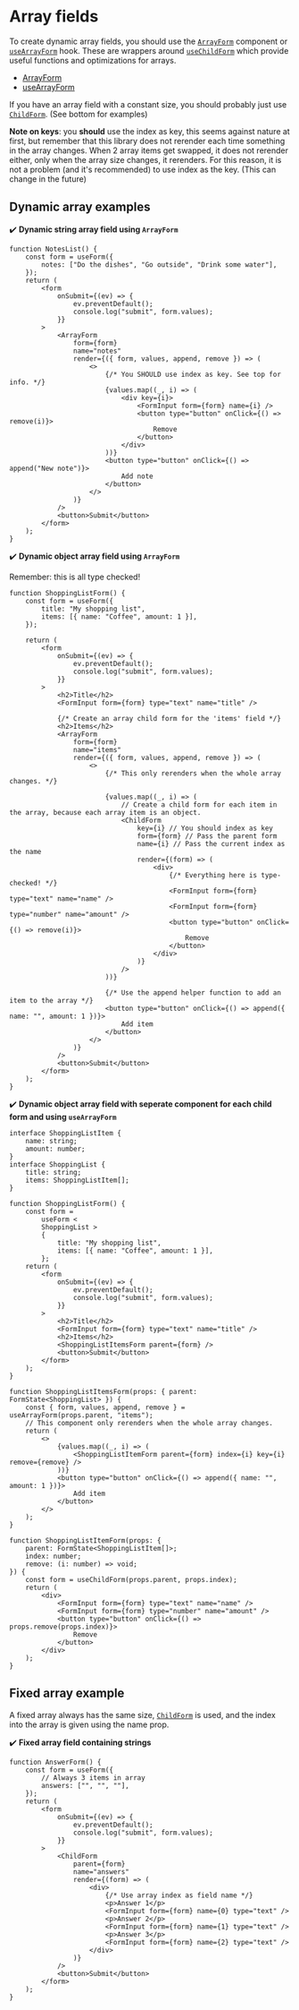 # Array fields

To create dynamic array fields, you should use the [`ArrayForm`](/docs/ArrayForm) component or [`useArrayForm`](/docs/useArrayForm) hook. These are wrappers around [`useChildForm`](/docs/useChildForm) which provide useful functions and optimizations for arrays.

-   [ArrayForm](/docs/ArrayForm)
-   [useArrayForm](/docs/useArrayForm)

If you have an array field with a constant size, you should probably just use [`ChildForm`](/docs/ChildForm). (See bottom for examples)

**Note on keys**: you **should** use the index as key, this seems against nature at first, but remember that this library does not rerender each time something in the array changes. When 2 array items get swapped, it does not rerender either, only when the array size changes, it rerenders. For this reason, it is not a problem (and it's recommended) to use index as the key. (This can change in the future)

## Dynamic array examples

✔️ **Dynamic string array field using `ArrayForm`**

```tsx
function NotesList() {
    const form = useForm({
        notes: ["Do the dishes", "Go outside", "Drink some water"],
    });
    return (
        <form
            onSubmit={(ev) => {
                ev.preventDefault();
                console.log("submit", form.values);
            }}
        >
            <ArrayForm
                form={form}
                name="notes"
                render={({ form, values, append, remove }) => (
                    <>
                        {/* You SHOULD use index as key. See top for info. */}
                        {values.map((_, i) => (
                            <div key={i}>
                                <FormInput form={form} name={i} />
                                <button type="button" onClick={() => remove(i)}>
                                    Remove
                                </button>
                            </div>
                        ))}
                        <button type="button" onClick={() => append("New note")}>
                            Add note
                        </button>
                    </>
                )}
            />
            <button>Submit</button>
        </form>
    );
}
```

✔️ **Dynamic object array field using `ArrayForm`**

Remember: this is all type checked!

```tsx
function ShoppingListForm() {
    const form = useForm({
        title: "My shopping list",
        items: [{ name: "Coffee", amount: 1 }],
    });

    return (
        <form
            onSubmit={(ev) => {
                ev.preventDefault();
                console.log("submit", form.values);
            }}
        >
            <h2>Title</h2>
            <FormInput form={form} type="text" name="title" />

            {/* Create an array child form for the 'items' field */}
            <h2>Items</h2>
            <ArrayForm
                form={form}
                name="items"
                render={({ form, values, append, remove }) => (
                    <>
                        {/* This only rerenders when the whole array changes. */}

                        {values.map((_, i) => (
                            // Create a child form for each item in the array, because each array item is an object.
                            <ChildForm
                                key={i} // You should index as key
                                form={form} // Pass the parent form
                                name={i} // Pass the current index as the name
                                render={(form) => (
                                    <div>
                                        {/* Everything here is type-checked! */}
                                        <FormInput form={form} type="text" name="name" />
                                        <FormInput form={form} type="number" name="amount" />
                                        <button type="button" onClick={() => remove(i)}>
                                            Remove
                                        </button>
                                    </div>
                                )}
                            />
                        ))}

                        {/* Use the append helper function to add an item to the array */}
                        <button type="button" onClick={() => append({ name: "", amount: 1 })}>
                            Add item
                        </button>
                    </>
                )}
            />
            <button>Submit</button>
        </form>
    );
}
```

✔️ **Dynamic object array field with seperate component for each child form and using `useArrayForm`**

```tsx
interface ShoppingListItem {
    name: string;
    amount: number;
}
interface ShoppingList {
    title: string;
    items: ShoppingListItem[];
}

function ShoppingListForm() {
    const form =
        useForm <
        ShoppingList >
        {
            title: "My shopping list",
            items: [{ name: "Coffee", amount: 1 }],
        };
    return (
        <form
            onSubmit={(ev) => {
                ev.preventDefault();
                console.log("submit", form.values);
            }}
        >
            <h2>Title</h2>
            <FormInput form={form} type="text" name="title" />
            <h2>Items</h2>
            <ShoppingListItemsForm parent={form} />
            <button>Submit</button>
        </form>
    );
}

function ShoppingListItemsForm(props: { parent: FormState<ShoppingList> }) {
    const { form, values, append, remove } = useArrayForm(props.parent, "items");
    // This component only rerenders when the whole array changes.
    return (
        <>
            {values.map((_, i) => (
                <ShoppingListItemForm parent={form} index={i} key={i} remove={remove} />
            ))}
            <button type="button" onClick={() => append({ name: "", amount: 1 })}>
                Add item
            </button>
        </>
    );
}

function ShoppingListItemForm(props: {
    parent: FormState<ShoppingListItem[]>;
    index: number;
    remove: (i: number) => void;
}) {
    const form = useChildForm(props.parent, props.index);
    return (
        <div>
            <FormInput form={form} type="text" name="name" />
            <FormInput form={form} type="number" name="amount" />
            <button type="button" onClick={() => props.remove(props.index)}>
                Remove
            </button>
        </div>
    );
}
```

## Fixed array example

A fixed array always has the same size, [`ChildForm`](/docs/ChildForm) is used, and the index into the array is given using the name prop.

✔️ **Fixed array field containing strings**

```tsx
function AnswerForm() {
    const form = useForm({
        // Always 3 items in array
        answers: ["", "", ""],
    });
    return (
        <form
            onSubmit={(ev) => {
                ev.preventDefault();
                console.log("submit", form.values);
            }}
        >
            <ChildForm
                parent={form}
                name="answers"
                render={(form) => (
                    <div>
                        {/* Use array index as field name */}
                        <p>Answer 1</p>
                        <FormInput form={form} name={0} type="text" />
                        <p>Answer 2</p>
                        <FormInput form={form} name={1} type="text" />
                        <p>Answer 3</p>
                        <FormInput form={form} name={2} type="text" />
                    </div>
                )}
            />
            <button>Submit</button>
        </form>
    );
}
```
